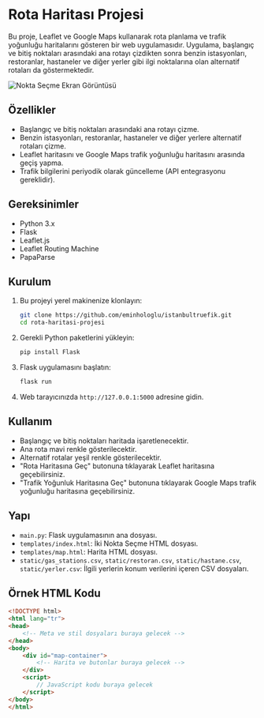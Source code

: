 # Rota Haritası Projesi

Bu proje, Leaflet ve Google Maps kullanarak rota planlama ve trafik yoğunluğu haritalarını gösteren bir web uygulamasıdır. 
Uygulama, başlangıç ve bitiş noktaları arasındaki ana rotayı çizdikten sonra benzin istasyonları, restoranlar, 
hastaneler ve diğer yerler gibi ilgi noktalarına olan alternatif rotaları da göstermektedir.

![Nokta Seçme Ekran Görüntüsü](https://i.imgur.com/AMndnTS.png)

## Özellikler

- Başlangıç ve bitiş noktaları arasındaki ana rotayı çizme.
- Benzin istasyonları, restoranlar, hastaneler ve diğer yerlere alternatif rotaları çizme.
- Leaflet haritasını ve Google Maps trafik yoğunluğu haritasını arasında geçiş yapma.
- Trafik bilgilerini periyodik olarak güncelleme (API entegrasyonu gereklidir).

## Gereksinimler

- Python 3.x
- Flask
- Leaflet.js
- Leaflet Routing Machine
- PapaParse

## Kurulum

1. Bu projeyi yerel makinenize klonlayın:
    ```bash
    git clone https://github.com/eminhologlu/istanbultruefik.git
    cd rota-haritasi-projesi
    ```

2. Gerekli Python paketlerini yükleyin:
    ```bash
    pip install Flask
    ```

3. Flask uygulamasını başlatın:
    ```bash
    flask run
    ```

4. Web tarayıcınızda `http://127.0.0.1:5000` adresine gidin.

## Kullanım

- Başlangıç ve bitiş noktaları haritada işaretlenecektir.
- Ana rota mavi renkle gösterilecektir.
- Alternatif rotalar yeşil renkle gösterilecektir.
- "Rota Haritasına Geç" butonuna tıklayarak Leaflet haritasına geçebilirsiniz.
- "Trafik Yoğunluk Haritasına Geç" butonuna tıklayarak Google Maps trafik yoğunluğu haritasına geçebilirsiniz.

## Yapı

- `main.py`: Flask uygulamasının ana dosyası.
- `templates/index.html`: İki Nokta Seçme HTML dosyası.
- `templates/map.html`: Harita HTML dosyası.
- `static/gas_stations.csv`, `static/restoran.csv`, `static/hastane.csv`, `static/yerler.csv`: İlgili yerlerin konum verilerini içeren CSV dosyaları.

## Örnek HTML Kodu

```html
<!DOCTYPE html>
<html lang="tr">
<head>
    <!-- Meta ve stil dosyaları buraya gelecek -->
</head>
<body>
    <div id="map-container">
        <!-- Harita ve butonlar buraya gelecek -->
    </div>
    <script>
        // JavaScript kodu buraya gelecek
    </script>
</body>
</html>
